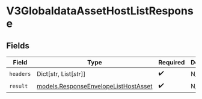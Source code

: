 # V3GlobaldataAssetHostListResponse


## Fields

| Field                                                                              | Type                                                                               | Required                                                                           | Description                                                                        |
| ---------------------------------------------------------------------------------- | ---------------------------------------------------------------------------------- | ---------------------------------------------------------------------------------- | ---------------------------------------------------------------------------------- |
| `headers`                                                                          | Dict[str, List[*str*]]                                                             | :heavy_check_mark:                                                                 | N/A                                                                                |
| `result`                                                                           | [models.ResponseEnvelopeListHostAsset](../models/responseenvelopelisthostasset.md) | :heavy_check_mark:                                                                 | N/A                                                                                |
